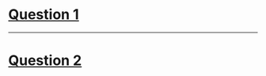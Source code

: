 # [**Question 1**](https://codeforces.com/contest/1501/problem/B)
--- 
# [**Question 2**](https://www.codechef.com/problems/CHEFMGX)
